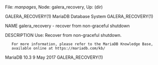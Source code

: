 File: *manpages*,  Node: galera_recovery,  Up: (dir)

GALERA_RECOVERY(1)          MariaDB Database System         GALERA_RECOVERY(1)



NAME
       galera_recovery - recover from non-graceful shutdown

DESCRIPTION
       Use: Recover from non-graceful shutdown.

       For more information, please refer to the MariaDB Knowledge Base,
       available online at https://mariadb.com/kb/



MariaDB 10.3                      9 May 2017                GALERA_RECOVERY(1)
